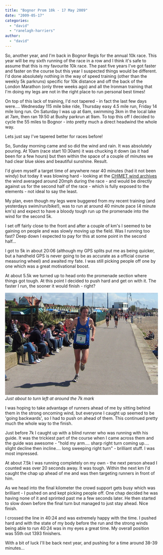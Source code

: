 ```yaml
---
title: "Bognor Prom 10k - 17 May 2009"
date: "2009-05-17"
categories: 
  - "david"
  - "ranelagh-harriers"
author: 
  - "david"
---
```


So, another year, and I'm back in Bognor Regis for the annual 10k race. This year will be my sixth running of the race in a row and I think it's safe to assume that this is my favourite 10k race. The past five years I've got faster and faster on the course but this year I suspected things would be different. I'd done absolutely nothing in the way of speed training (other than the weekly 5k parkruns) specific for 10k distance and off the back of the London Marathon (only three weeks ago) and all the Ironman training that I'm doing my legs are not in the right place to run personal best times!

On top of this lack of training, I'd not tapered - in fact the last few days were.... Wednesday 115 mile bike ride, Thursday easy 4.5 mile run, Friday 14 mile long run. On Saturday I was up at 6am, swimming 3km in the local lake at 7am, then ran 19:50 at Bushy parkrun at 9am. To top this off I decided to cycle the 55 miles to Bognor - into pretty much a direct headwind the whole way.

Lets just say I've tapered better for races before!

So, Sunday morning came and so did the wind and rain. It was absolutely pouring. At 10am (race start 10:30am) it was chucking it down (as it had been for a few hours) but then within the space of a couple of minutes we had clear blue skies and beautiful sunshine. Result.

I'd given myself a target time of anywhere near 40 minutes (had it not been windy) but today it was blowing hard - looking at the [CHIMET wind archives](http://www.chimet.co.uk) the wind averaged around 20mph during the race - and would be directly against us for the second half of the race - which is fully exposed to the elements - not ideal to say the least.

My plan, even though my legs were buggered from my recent training (and yesterdays swim/run/bike!), was to run at around 40 minute pace (4 minute km's) and expect to have a bloody tough run up the promenade into the wind for the second 5k.

I set off fairly close to the front and after a couple of km's I seemed to be gaining on people and was slowly moving up the field. Was I running too fast? Deep down I expected to pay for this at some point in the second half...

I got to 5k in about 20:06 (although my GPS splits put me as being quicker, but a handheld GPS is never going to be as accurate as a official course measuring wheel) and awaited my fate. I was still picking people off one by one which was a great motivational boost.

At about 5.5k we turned up to head onto the promenade section where things got tough. At this point I decided to push hard and get on with it. The faster I run, the sooner it would finish - right?

![Just about to turn left at around the 7k mark](/images/2009/2009-05-17-bognor-10k-2.jpg)
*Just about to turn left at around the 7k mark*

I was hoping to take advantage of runners ahead of me by sitting behind them in the strong oncoming wind, but everyone I caught up seemed to be 'going backwards', so I had to push on ahead of them. This continued pretty much the whole way to the finish.

Just before 7k I caught up with a blind runner who was running with his guide. It was the trickiest part of the course when I came across them and the guide was awesome - "hold my arm.... sharp right turn coming up.... slight decline then incline.... long sweeping right turn" - brilliant stuff. I was most impressed.

At about 7.5k I was running completely on my own - the next person ahead I counted was over 20 seconds away. It was tough. Within the next km I'd caught the chap up ahead of me and was then targeting runners in front of him.

As we head into the final kilometer the crowd support gets busy which was brilliant - I pushed on and kept picking people off. One chap decided he was having none of it and sprinted past me a few seconds later. He then started to slow down before the final turn but managed to just stay ahead. Nice finish.

I crossed the line in 40:24 and was extremely happy with the time. I pushed hard and with the state of my body before the run and the strong winds being able to run 40:24 was in my eyes a great time. My overall position was 55th out 1393 finishers.

With a bit of luck I'll be back next year, and pushing for a time around 38-39 minutes...
